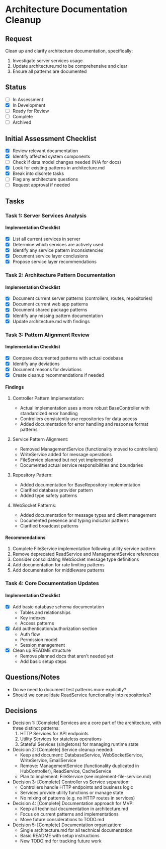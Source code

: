 # Architecture Documentation Cleanup

## Request
Clean up and clarify architecture documentation, specifically:
1. Investigate server services usage
2. Update architecture.md to be comprehensive and clear
3. Ensure all patterns are documented

## Status
- [ ] In Assessment
- [x] In Development
- [ ] Ready for Review
- [ ] Complete
- [ ] Archived

## Initial Assessment Checklist
- [x] Review relevant documentation
- [x] Identify affected system components
- [ ] Check if data model changes needed (N/A for docs)
- [x] Look for existing patterns in architecture.md
- [x] Break into discrete tasks
- [ ] Flag any architecture questions
- [ ] Request approval if needed

## Tasks

### Task 1: Server Services Analysis
#### Implementation Checklist
- [x] List all current services in server
- [x] Determine which services are actively used
- [x] Identify any service pattern inconsistencies
- [x] Document service layer conclusions
- [x] Propose service layer recommendations

### Task 2: Architecture Pattern Documentation
#### Implementation Checklist
- [x] Document current server patterns (controllers, routes, repositories)
- [x] Document current web app patterns
- [x] Document shared package patterns
- [x] Identify any missing pattern documentation
- [x] Update architecture.md with findings

### Task 3: Pattern Alignment Review
#### Implementation Checklist
- [x] Compare documented patterns with actual codebase
- [x] Identify any deviations
- [x] Document reasons for deviations
- [x] Create cleanup recommendations if needed

#### Findings
1. Controller Pattern Implementation:
   - Actual implementation uses a more robust BaseController with standardized error handling
   - Controllers consistently use repositories for data access
   - Added documentation for error handling and response format patterns

2. Service Pattern Alignment:
   - Removed ManagementService (functionality moved to controllers)
   - WriteService added for message operations
   - FileService planned but not yet implemented
   - Documented actual service responsibilities and boundaries

3. Repository Pattern:
   - Added documentation for BaseRepository implementation
   - Clarified database provider pattern
   - Added type safety patterns

4. WebSocket Patterns:
   - Added documentation for message types and client management
   - Documented presence and typing indicator patterns
   - Clarified broadcast patterns

#### Recommendations
1. Complete FileService implementation following utility service pattern
2. Remove deprecated ReadService and ManagementService references
3. Consider consolidating WebSocket message type definitions
4. Add documentation for rate limiting patterns
5. Add documentation for middleware patterns

### Task 4: Core Documentation Updates
#### Implementation Checklist
- [x] Add basic database schema documentation
  - Tables and relationships
  - Key indexes
  - Access patterns
- [x] Add authentication/authorization section
  - Auth flow
  - Permission model
  - Session management
- [x] Clean up README structure
  - Remove planned docs that aren't needed yet
  - Add basic setup steps

## Questions/Notes
- Do we need to document test patterns more explicitly?
- Should we consolidate ReadService functionality into repositories?

## Decisions
- Decision 1: [Complete] Services are a core part of the architecture, with three distinct patterns:
  1. HTTP Services for API endpoints
  2. Utility Services for stateless operations
  3. Stateful Services (singletons) for managing runtime state
- Decision 2: [Complete] Service cleanup needed:
  - Keep and document: DatabaseService, WebSocketService, WriteService, EmailService
  - Remove: ManagementService (functionality duplicated in HubController), ReadService, CacheService
  - Plan to implement: FileService (see implement-file-service.md)
- Decision 3: [Complete] Controller vs Service separation:
  - Controllers handle HTTP endpoints and business logic
  - Services provide utility functions or manage state
  - No mixing of patterns (e.g. no HTTP routes in services)
- Decision 4: [Complete] Documentation approach for MVP:
  - Keep all technical documentation in architecture.md
  - Focus on current patterns and implementations
  - Move future considerations to TODO.md
- Decision 5: [Complete] Documentation organization:
  - Single architecture.md for all technical documentation
  - Basic README with setup instructions
  - New TODO.md for tracking future work